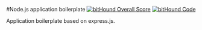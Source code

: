 #Node.js application boilerplate
[![bitHound Overall Score](https://www.bithound.io/github/metaphorical/quantum-boilerplate/badges/score.svg)](https://www.bithound.io/github/metaphorical/quantum-boilerplate)  [![bitHound Code](https://www.bithound.io/github/metaphorical/quantum-boilerplate/badges/code.svg)](https://www.bithound.io/github/metaphorical/quantum-boilerplate)

Application boilerplate based on express.js.

